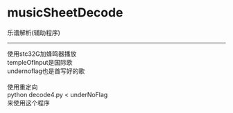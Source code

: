 # musicSheetDecode
乐谱解析(辅助程序)

---------------------------

使用stc32G加蜂鸣器播放 <br>
templeOfInput是国际歌 <br>
undernoflag也是首写好的歌 <br>
<br>
使用重定向 <br>
python decode4.py < underNoFlag <br>
来使用这个程序